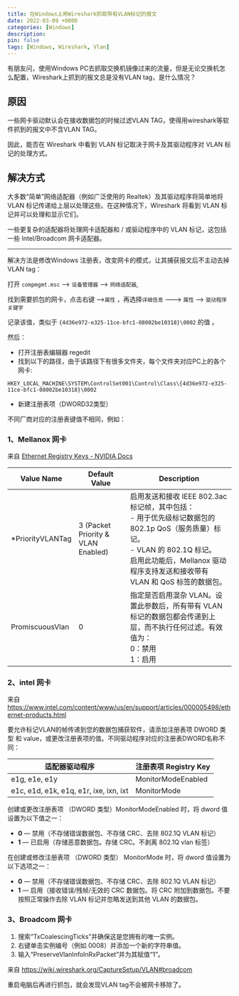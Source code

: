 ```yaml
---
title: 在Windows上用Wireshark抓取带有VLAN标记的报文
date: 2022-03-09 +0800
categories: [Windows]
description: 
pin: false
tags: [Windows, Wireshark, Vlan] 
---
```




有朋友问，使用Windows PC去抓取交换机镜像过来的流量，但是无论交换机怎么配置，Wireshark上抓到的报文总是没有VLAN tag，是什么情况？

## 原因

一些网卡驱动默认会在接收数据包的时候过滤VLAN TAG，使得用wireshark等软件抓到的报文中不含VLAN TAG。

因此，能否在 Wireshark 中看到 VLAN 标记取决于网卡及其驱动程序对 VLAN 标记的处理方式。

## 解决方式

大多数“简单”网络适配器（例如广泛使用的 Realtek）及其驱动程序将简单地将 VLAN 标记传递给上层以处理这些。在这种情况下，Wireshark 将看到 VLAN 标记并可以处理和显示它们。

一些更复杂的适配器将处理网卡适配器和 / 或驱动程序中的 VLAN 标记，这包括一些 Intel/Broadcom 网卡适配器。

---------

解决方法是修改Windows 注册表，改变网卡的模式，让其捕获报文后不主动去掉VLAN tag：

打开 `compmgmt.msc` --> `设备管理器` --> `网络适配器`,

找到需要抓包的网卡，点击右键 -->`属性` ，再选择`详细信息` ---> `属性` --> `驱动程序关键字`

记录该值，类似于 `{4d36e972-e325-11ce-bfc1-08002be10318}\0002` 的值 。

然后：

- 打开注册表编辑器 regedit
- 找到以下的路径，由于该路径下有很多文件夹，每个文件夹对应PC上的各个网卡: 

`HKEY_LOCAL_MACHINE\SYSTEM\ControlSet001\Control\Class\{4d36e972-e325-11ce-bfc1-08002be10318}\0002`

- 新建注册表项（DWORD32类型）



不同厂商对应的注册表键值不相同，例如：

### 1、Mellanox 网卡

来自 [Ethernet Registry Keys - NVIDIA Docs](https://docs.nvidia.com/networking/display/winofv55052000/ethernet+registry+keys)

| **Value Name**   | **Default Value** | **Description** |
| ---------------- | ------------------ | --------------- |
| *PriorityVLANTag | 3 (Packet Priority & VLAN Enabled) | 启用发送和接收 IEEE 802.3ac 标记帧，其中包括：<br />   -  用于优先级标记数据包的 802.1p QoS（服务质量）标记。<br />   -  VLAN 的 802.1Q 标记。<br />启用此功能后，Mellanox 驱动程序支持发送和接收带有 VLAN 和 QoS 标签的数据包。 |
| PromiscuousVlan  | 0                                  | 指定是否启用混杂 VLAN。设置此参数后，所有带有 VLAN 标记的数据包都会传递到上层，而不执行任何过滤。有效值为：<br />       0：禁用<br />       1：启用 |

### 2、intel 网卡

来自 <https://www.intel.com/content/www/us/en/support/articles/000005498/ethernet-products.html> 

要允许标记VLAN的帧传递到您的数据包捕获软件，请添加注册表项 DWORD 类型 和 value，或更改注册表项的值。不同驱动程序对应的注册表DWORD名称不同：

| 适配器驱动程序                         | 注册表项 Registry Key |
| -------------------------------------- | --------------------- |
| e1g, e1e, e1y                          | MonitorModeEnabled    |
| e1c, e1d, e1k, e1q, e1r, ixe, ixn, ixt | MonitorMode           |

创建或更改注册表项 （DWORD 类型）MonitorModeEnabled 时，将 dword 值设置为以下值之一：

- **0** — 禁用（不存储错误数据包、不存储 CRC、去除 802.1Q VLAN 标记）
- **1** — 已启用（存储恶意数据包。存储 CRC。不剥离 802.1Q vlan 标签）

在创建或修改注册表项 （DWORD 类型） MonitorMode 时，将 dword 值设置为以下选项之一：

- **0** — 禁用（不存储错误数据包、不存储 CRC、去除 802.1Q VLAN 标记）
- **1** — 启用（接收错误/残帧/无效的 CRC 数据包。将 CRC 附加到数据包。不要按照正常操作去除 VLAN 标记并忽略发送到其他 VLAN 的数据包。

### 3、Broadcom 网卡

1. 搜索“TxCoalescingTicks”并确保这是您拥有的唯一实例。
2. 右键单击实例编号（例如 0008）并添加一个新的字符串值。
3. 输入“PreserveVlanInfoInRxPacket”并为其赋值“1”。

来自 <https://wiki.wireshark.org/CaptureSetup/VLAN#broadcom> 



重启电脑后再进行抓包，就会发现VLAN tag不会被网卡移除了。

